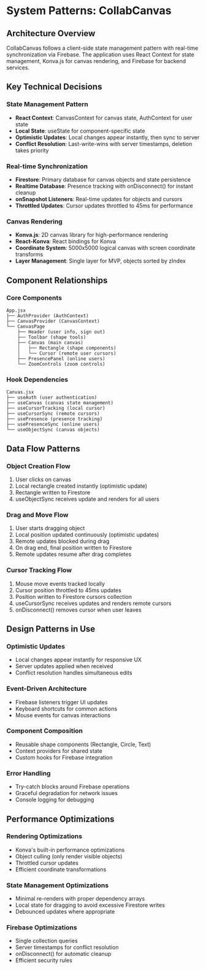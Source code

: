 # System Patterns: CollabCanvas

## Architecture Overview

CollabCanvas follows a client-side state management pattern with real-time synchronization via Firebase. The application uses React Context for state management, Konva.js for canvas rendering, and Firebase for backend services.

## Key Technical Decisions

### State Management Pattern

- **React Context**: CanvasContext for canvas state, AuthContext for user state
- **Local State**: useState for component-specific state
- **Optimistic Updates**: Local changes appear instantly, then sync to server
- **Conflict Resolution**: Last-write-wins with server timestamps, deletion takes priority

### Real-time Synchronization

- **Firestore**: Primary database for canvas objects and state persistence
- **Realtime Database**: Presence tracking with onDisconnect() for instant cleanup
- **onSnapshot Listeners**: Real-time updates for objects and cursors
- **Throttled Updates**: Cursor updates throttled to 45ms for performance

### Canvas Rendering

- **Konva.js**: 2D canvas library for high-performance rendering
- **React-Konva**: React bindings for Konva
- **Coordinate System**: 5000x5000 logical canvas with screen coordinate transforms
- **Layer Management**: Single layer for MVP, objects sorted by zIndex

## Component Relationships

### Core Components

```
App.jsx
├── AuthProvider (AuthContext)
├── CanvasProvider (CanvasContext)
└── CanvasPage
    ├── Header (user info, sign out)
    ├── Toolbar (shape tools)
    ├── Canvas (main canvas)
    │   ├── Rectangle (shape components)
    │   └── Cursor (remote user cursors)
    ├── PresencePanel (online users)
    └── ZoomControls (zoom controls)
```

### Hook Dependencies

```
Canvas.jsx
├── useAuth (user authentication)
├── useCanvas (canvas state management)
├── useCursorTracking (local cursor)
├── useCursorSync (remote cursors)
├── usePresence (presence tracking)
├── usePresenceSync (online users)
└── useObjectSync (canvas objects)
```

## Data Flow Patterns

### Object Creation Flow

1. User clicks on canvas
2. Local rectangle created instantly (optimistic update)
3. Rectangle written to Firestore
4. useObjectSync receives update and renders for all users

### Drag and Move Flow

1. User starts dragging object
2. Local position updated continuously (optimistic updates)
3. Remote updates blocked during drag
4. On drag end, final position written to Firestore
5. Remote updates resume after drag completes

### Cursor Tracking Flow

1. Mouse move events tracked locally
2. Cursor position throttled to 45ms updates
3. Position written to Firestore cursors collection
4. useCursorSync receives updates and renders remote cursors
5. onDisconnect() removes cursor when user leaves

## Design Patterns in Use

### Optimistic Updates

- Local changes appear instantly for responsive UX
- Server updates applied when received
- Conflict resolution handles simultaneous edits

### Event-Driven Architecture

- Firebase listeners trigger UI updates
- Keyboard shortcuts for common actions
- Mouse events for canvas interactions

### Component Composition

- Reusable shape components (Rectangle, Circle, Text)
- Context providers for shared state
- Custom hooks for Firebase integration

### Error Handling

- Try-catch blocks around Firebase operations
- Graceful degradation for network issues
- Console logging for debugging

## Performance Optimizations

### Rendering Optimizations

- Konva's built-in performance optimizations
- Object culling (only render visible objects)
- Throttled cursor updates
- Efficient coordinate transformations

### State Management Optimizations

- Minimal re-renders with proper dependency arrays
- Local state for dragging to avoid excessive Firestore writes
- Debounced updates where appropriate

### Firebase Optimizations

- Single collection queries
- Server timestamps for conflict resolution
- onDisconnect() for automatic cleanup
- Efficient security rules
